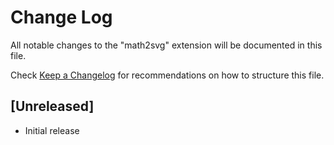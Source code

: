 # Change Log

All notable changes to the "math2svg" extension will be documented in this file.

Check [Keep a Changelog](http://keepachangelog.com/) for recommendations on how to structure this file.

## [Unreleased]

- Initial release